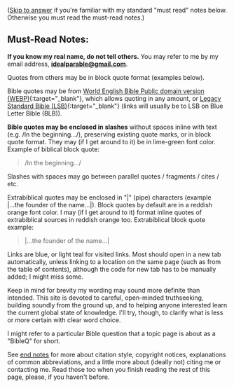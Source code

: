 ([Skip to answer](#answer) if you're familiar with my standard "must read" notes below. Otherwise you must read the must-read notes.)

## Must-Read Notes:
**If you know my real name, do not tell others.** You may refer to me by my email address, <a href="mailto:idealparable@gmail.com"><b>idealparable@gmail.com</b></a>.

Quotes from others may be in block quote format (examples below).

Bible quotes may be from [World English Bible Public domain version (WEBP)](https://ebible.org/web/GEN01.htm){:target="_blank"}, which allows quoting in any amount, or [Legacy Standard Bible (LSB)](https://www.blueletterbible.org/lsb/gen/1/1){:target="_blank"} (links will usually be to LSB on Blue Letter Bible (BLB)).

**Bible quotes may be enclosed in slashes** without spaces inline with text (e.g. <span class="bbq">/In the beginning.../</span>), preserving existing quote marks, or in block quote format. They may (if I get around to it) be in lime-green font color. Example of biblical block quote:

> <span class="bbq">/In the beginning.../</span>

Slashes with spaces may go between parallel quotes / fragments / cites / etc.

Extrabiblical quotes may be enclosed in "\|" (pipe) characters (example <span class="ebq">\|...the founder of the name...\|</span>). Block quotes by default are in a reddish orange font color. I may (if I get around to it) format inline quotes of extrabiblical sources in reddish orange too. Extrabiblical block quote example:

> \|...the founder of the name...\|

Links are blue, or light teal for visited links. Most should open in a new tab automatically, unless linking to a location on the same page (such as from the table of contents), although the code for new tab has to be manually added; I might miss some.

Keep in mind for brevity my wording may sound more definite than intended. This site is devoted to careful, open-minded truthseeking, building soundly from the ground up, and to helping anyone interested learn the current global state of knowledge. I'll try, though, to clarify what is less or more certain with clear word choice.

I might refer to a particular Bible question that a topic page is about as a "BibleQ" for short.

See [end notes](#end-notes) for more about citation style, copyright notices, explanations of common abbreviations, and a little more about (ideally not) citing me or contacting me. Read those too when you finish reading the rest of this page, please, if you haven't before.
